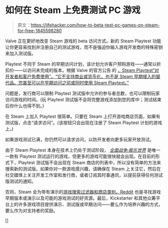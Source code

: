 # 如何在 Steam 上免费测试 PC 游戏

> 原文：<https://lifehacker.com/how-to-beta-test-pc-games-on-steam-for-free-1845598280>

Valve 正在更好地改变 Steam 游戏的 beta 访问方式。新的 Steam Playtest 功能让你更容易找到并注册自己的测试游戏，而不是强迫你输入游戏开发商的特殊密钥来加入测试版。



Playtest 不同于 Steam 的早期访问计划，该计划允许客户预购游戏——通常以折扣价——以访问未完成的版本。根据 Valve 的官方公告 的 [，Steam Playtest“对开发者和客户免费使用”。“它不支持商业或货币化，也不是 Steam 早期接入的替代品。您甚至可以在早期访问之前或同时使用 Steam Playtest。”](https://steamcommunity.com/groups/steamworks/announcements/detail/2954884882167446258)

问题是，发行商可以限制 Playtest 测试版中允许的参与者总数，也可以限制玩家访问游戏的时间。(玩 Playtest 测试版不会将完整游戏添加到您的库中；测试结束后你什么也得不到。)

在 Steam 上加入 Playtest 很简单。只要在 Steam 上打开游戏商店页面，如果有测试版，点击“请求访问”。(该按钮只会出现在注册了 Steam Playtest 计划的游戏上。)

如果游戏测试已满，你仍然可以请求访问，以防开发者向更多玩家开放测试。

由于 Steam Playtest 本身在技术上仍处于测试阶段， [*全面战争:极乐世界*](https://store.steampowered.com/app/844370/Total_War_ELYSIUM/) 是唯一一款有 Playtest 测试运行的游戏，但更多的游戏可能很快就会出现。在目前的形式下，Playtest 测试版不会出现在 Steam 商店的列表中，所以没有简单的方法来搜索新的测试版。如果你对一款游戏感兴趣，请确保在 Steam 上关注它，然后在社交媒体上关注开发工作室和发行商，或者订阅其时事通讯，以提前获得任何测试版测试的通知。

否则，Steam 会为带有演示的[游戏搜索过滤器和商店类别。Reddit](https://store.steampowered.com/demos/) 也是寻找游戏早期版本或演示以及可能的游戏测试的好资源。最后，Kickstarter 和其他众筹平台上的许多游戏项目提供演示、测试版或早期访问——要么作为培养兴趣的方式，要么作为对支持者的奖励。

[]